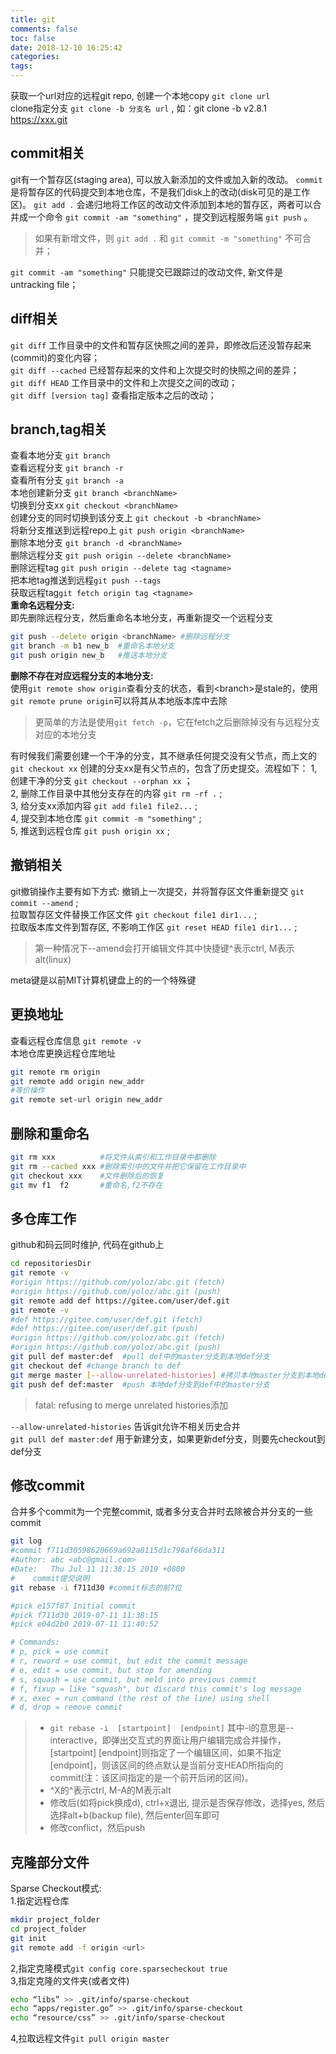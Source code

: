 ```yaml
---
title: git
comments: false
toc: false
date: 2018-12-10 16:25:42
categories: 
tags:
---
```


获取一个url对应的远程git repo, 创建一个本地copy `git clone url`  
clone指定分支 `git clone -b 分支名 url` , 如：git clone -b v2.8.1 https://xxx.git  

## commit相关

git有一个暂存区(staging area), 可以放入新添加的文件或加入新的改动。 `commit` 是将暂存区的代码提交到本地仓库，不是我们disk上的改动(disk可见的是工作区)。 `git add .` 会递归地将工作区的改动文件添加到本地的暂存区，两者可以合并成一个命令 `git commit -am "something"` ，提交到远程服务端 `git push` 。

> 如果有新增文件，则 `git add .` 和 `git commit -m "something"` 不可合并；  

`git commit -am "something"` 只能提交已跟踪过的改动文件, 新文件是untracking file；

## diff相关

`git diff` 工作目录中的文件和暂存区快照之间的差异，即修改后还没暂存起来(commit)的变化内容；  
`git diff --cached` 已经暂存起来的文件和上次提交时的快照之间的差异；  
`git diff HEAD` 工作目录中的文件和上次提交之间的改动；  
`git diff [version tag]` 查看指定版本之后的改动；  

## branch,tag相关

查看本地分支 `git branch`  
查看远程分支 `git branch -r`  
查看所有分支 `git branch -a`  
本地创建新分支 `git branch <branchName>`  
切换到分支xx `git checkout <branchName>`  
创建分支的同时切换到该分支上 `git checkout -b <branchName>`  
将新分支推送到远程repo上 `git push origin <branchName>`  
删除本地分支 `git branch -d <branchName>`  
删除远程分支 `git push origin --delete <branchName>`  
删除远程tag `git push origin --delete tag <tagname>`  
把本地tag推送到远程`git push --tags`  
获取远程tag`git fetch origin tag <tagname>`  
**重命名远程分支:**  
即先删除远程分支，然后重命名本地分支，再重新提交一个远程分支

```sh
git push --delete origin <branchName> #删除远程分支
git branch -m b1 new_b  #重命名本地分支
git push origin new_b   #推送本地分支
```

**删除不存在对应远程分支的本地分支:**  
使用`git remote show origin`查看分支的状态，看到\<branch>是stale的，使用`git remote prune origin`可以将其从本地版本库中去除
>更简单的方法是使用`git fetch -p`，它在fetch之后删除掉没有与远程分支对应的本地分支

有时候我们需要创建一个干净的分支，其不继承任何提交没有父节点，而上文的 `git checkout xx` 创建的分支xx是有父节点的，包含了历史提交。流程如下：
1, 创建干净的分支 `git checkout --orphan xx` ；  
2, 删除工作目录中其他分支存在的内容 `git rm -rf .` ;  
3, 给分支xx添加内容 `git add file1 file2...` ;  
4, 提交到本地仓库 `git commit -m "something"` ;  
5, 推送到远程仓库 `git push origin xx` ;  

## 撤销相关

git撤销操作主要有如下方式:
撤销上一次提交，并将暂存区文件重新提交 `git commit --amend` ;  
拉取暂存区文件替换工作区文件 `git checkout file1 dir1...` ;  
拉取版本库文件到暂存区, 不影响工作区 `git reset HEAD file1 dir1...` ;  

> 第一种情况下--amend会打开编辑文件其中快捷键^表示ctrl, M表示alt(linux)  

meta键是以前MIT计算机键盘上的的一个特殊键

## 更换地址

查看远程仓库信息 `git remote -v`  
本地仓库更换远程仓库地址

``` bash
git remote rm origin
git remote add origin new_addr
#等价操作
git remote set-url origin new_addr
```

## 删除和重命名

``` bash
git rm xxx          #将文件从索引和工作目录中都删除
git rm --cached xxx #删除索引中的文件并把它保留在工作目录中
git checkout xxx    #文件删除后的恢复
git mv f1  f2       #重命名,f2不存在
```

## 多仓库工作

github和码云同时维护, 代码在github上

``` bash
cd repositoriesDir
git remote -v
#origin https://github.com/yoloz/abc.git (fetch)
#origin https://github.com/yoloz/abc.git (push)
git remote add def https://gitee.com/user/def.git
git remote -v
#def https://gitee.com/user/def.git (fetch)
#def https://gitee.com/user/def.git (push)
#origin https://github.com/yoloz/abc.git (fetch)
#origin https://github.com/yoloz/abc.git (push)
git pull def master:def  #pull def中的master分支到本地def分支
git checkout def #change branch to def
git merge master [--allow-unrelated-histories] #拷贝本地master分支到本地def分支中
git push def def:master  #push 本地def分支到def中的master分支
```

> fatal: refusing to merge unrelated histories添加

`--allow-unrelated-histories` 告诉git允许不相关历史合并  
`git pull def master:def` 用于新建分支，如果更新def分支，则要先checkout到def分支

## 修改commit

合并多个commit为一个完整commit, 或者多分支合并时去除被合并分支的一些commit

``` sh
git log
#commit f711d30598620669a692a8115d1c798af66da311
#Author: abc <abc@gmail.com>
#Date:   Thu Jul 11 11:38:15 2019 +0800
#    commit提交说明
git rebase -i f711d30 #commit标志的前7位

#pick e157f87 Initial commit
#pick f711d30 2019-07-11 11:38:15
#pick e04d2b0 2019-07-11 11:40:52

# Commands:
# p, pick = use commit
# r, reword = use commit, but edit the commit message
# e, edit = use commit, but stop for amending
# s, squash = use commit, but meld into previous commit
# f, fixup = like "squash", but discard this commit's log message
# x, exec = run command (the rest of the line) using shell
# d, drop = remove commit

```

> * `git rebase -i  [startpoint]  [endpoint]` 其中-i的意思是--interactive，即弹出交互式的界面让用户编辑完成合并操作，[startpoint]  [endpoint]则指定了一个编辑区间，如果不指定[endpoint]，则该区间的终点默认是当前分支HEAD所指向的commit(注：该区间指定的是一个前开后闭的区间)。
> * ^X的^表示ctrl, M-A的M表示alt
> * 修改后(如将pick换成d), ctrl+x退出, 提示是否保存修改，选择yes, 然后选择alt+b(backup file), 然后enter回车即可
> * 修改conflict，然后push

## 克隆部分文件

Sparse Checkout模式:  
1.指定远程仓库

``` sh
mkdir project_folder
cd project_folder
git init
git remote add -f origin <url>
```

2,指定克隆模式`git config core.sparsecheckout true`  
3,指定克隆的文件夹(或者文件)

```sh
echo “libs” >> .git/info/sparse-checkout
echo “apps/register.go” >> .git/info/sparse-checkout
echo “resource/css” >> .git/info/sparse-checkout
```

4,拉取远程文件`git pull origin master`
